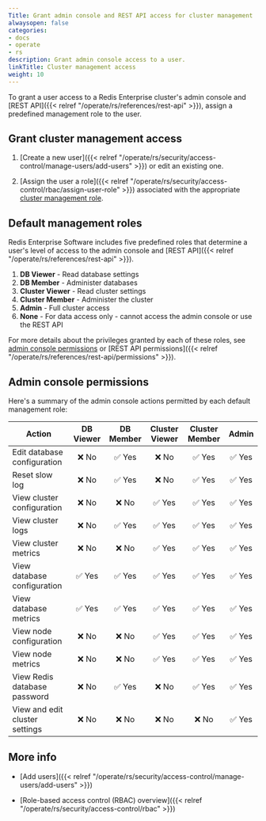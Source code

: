 ```yaml
---
Title: Grant admin console and REST API access for cluster management
alwaysopen: false
categories:
- docs
- operate
- rs
description: Grant admin console access to a user.
linkTitle: Cluster management access
weight: 10
---
```


To grant a user access to a Redis Enterprise cluster's admin console and [REST API]({{< relref "/operate/rs/references/rest-api" >}}), assign a predefined management role to the user.

## Grant cluster management access

1. [Create a new user]({{< relref "/operate/rs/security/access-control/manage-users/add-users" >}}) or edit an existing one.

2. [Assign the user a role]({{< relref "/operate/rs/security/access-control/rbac/assign-user-role" >}}) associated with the appropriate [cluster management role](#default-management-roles).

## Default management roles

Redis Enterprise Software includes five predefined roles that determine a user's level of access to the admin console and [REST API]({{< relref "/operate/rs/references/rest-api" >}}).

1. **DB Viewer** - Read database settings
2. **DB Member** - Administer databases
3. **Cluster Viewer** - Read cluster settings
4. **Cluster Member** - Administer the cluster
5. **Admin** - Full cluster access
6. **None** - For data access only - cannot access the admin console or use the REST API

For more details about the privileges granted by each of these roles, see [admin console permissions](#admin-console-permissions) or [REST API permissions]({{< relref "/operate/rs/references/rest-api/permissions" >}}).

## Admin console permissions

Here's a summary of the admin console actions permitted by each default management role:

| Action | DB Viewer | DB Member | Cluster Viewer | Cluster Member | Admin |
|--------|:---------:|:---------:|:--------------:|:-----------:|:------:|
| Edit database configuration | <span title="Not allowed">&#x274c; No</span> | <span title="Allowed">&#x2705; Yes</span> | <span title="Not allowed">&#x274c; No</span> | <span title="Allowed">&#x2705; Yes</span> | <span title="Allowed">&#x2705; Yes</span> |
| Reset slow log | <span title="Not allowed">&#x274c; No</span> | <span title="Allowed">&#x2705; Yes</span> | <span title="Not allowed">&#x274c; No</span> | <span title="Allowed">&#x2705; Yes</span> | <span title="Allowed">&#x2705; Yes</span> |
| View cluster configuration | <span title="Not allowed">&#x274c; No</span> | <span title="Not allowed">&#x274c; No</span> | <span title="Allowed">&#x2705; Yes</span> | <span title="Allowed">&#x2705; Yes</span> | <span title="Allowed">&#x2705; Yes</span> |
| View cluster logs | <span title="Not allowed">&#x274c; No</span> | <span title="Allowed">&#x2705; Yes</span> | <span title="Allowed">&#x2705; Yes</span> | <span title="Allowed">&#x2705; Yes</span> | <span title="Allowed">&#x2705; Yes</span><br /> |
| View cluster metrics | <span title="Not allowed">&#x274c; No</span> | <span title="Not allowed">&#x274c; No</span> | <span title="Allowed">&#x2705; Yes</span> | <span title="Allowed">&#x2705; Yes</span> | <span title="Allowed">&#x2705; Yes</span> |
| View database configuration | <span title="Allowed">&#x2705; Yes</span> | <span title="Allowed">&#x2705; Yes</span> | <span title="Allowed">&#x2705; Yes</span> | <span title="Allowed">&#x2705; Yes</span> | <span title="Allowed">&#x2705; Yes</span> |
| View database metrics | <span title="Allowed">&#x2705; Yes</span> | <span title="Allowed">&#x2705; Yes</span> | <span title="Allowed">&#x2705; Yes</span> | <span title="Allowed">&#x2705; Yes</span> | <span title="Allowed">&#x2705; Yes</span> |
| View node configuration | <span title="Not allowed">&#x274c; No</span> | <span title="Not allowed">&#x274c; No</span> | <span title="Allowed">&#x2705; Yes</span> | <span title="Allowed">&#x2705; Yes</span> | <span title="Allowed">&#x2705; Yes</span> |
| View node metrics | <span title="Not allowed">&#x274c; No</span> | <span title="Not allowed">&#x274c; No</span> | <span title="Allowed">&#x2705; Yes</span> | <span title="Allowed">&#x2705; Yes</span> | <span title="Allowed">&#x2705; Yes</span> |
| View Redis database password | <span title="Not allowed">&#x274c; No</span> | <span title="Allowed">&#x2705; Yes</span> | <span title="Not allowed">&#x274c; No</span> | <span title="Allowed">&#x2705; Yes</span> | <span title="Allowed">&#x2705; Yes</span> |
| View and edit cluster settings |<span title="Not allowed">&#x274c; No</span> | <span title="Not allowed">&#x274c; No</span> | <span title="Not allowed">&#x274c; No</span> | <span title="Not allowed">&#x274c; No</span> | <span title="Allowed">&#x2705; Yes</span> |

## More info

- [Add users]({{< relref "/operate/rs/security/access-control/manage-users/add-users" >}})

- [Role-based access control (RBAC) overview]({{< relref "/operate/rs/security/access-control/rbac" >}})